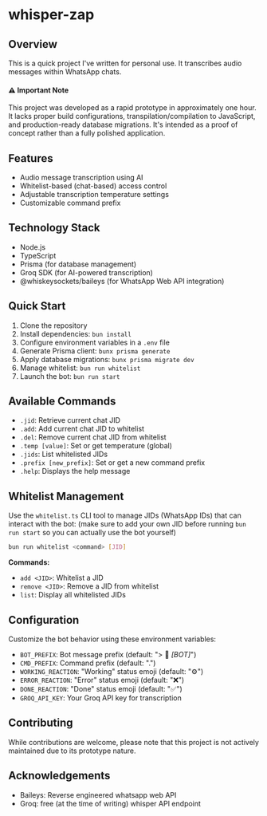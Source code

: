 # whisper-zap

## Overview

This is a quick project I've written for personal use. It transcribes audio messages within WhatsApp chats.

#### ⚠️ Important Note

This project was developed as a rapid prototype in approximately one hour. It lacks proper build configurations, transpilation/compilation to JavaScript, and production-ready database migrations. It's intended as a proof of concept rather than a fully polished application.

## Features

- Audio message transcription using AI
- Whitelist-based (chat-based) access control
- Adjustable transcription temperature settings
- Customizable command prefix

## Technology Stack

- Node.js
- TypeScript
- Prisma (for database management)
- Groq SDK (for AI-powered transcription)
- @whiskeysockets/baileys (for WhatsApp Web API integration)

## Quick Start

1. Clone the repository
2. Install dependencies: `bun install`
3. Configure environment variables in a `.env` file
4. Generate Prisma client: `bunx prisma generate`
5. Apply database migrations: `bunx prisma migrate dev`
6. Manage whitelist: `bun run whitelist`
7. Launch the bot: `bun run start`

## Available Commands

- `.jid`: Retrieve current chat JID
- `.add`: Add current chat JID to whitelist
- `.del`: Remove current chat JID from whitelist
- `.temp [value]`: Set or get temperature (global)
- `.jids`: List whitelisted JIDs
- `.prefix [new_prefix]`: Set or get a new command prefix
- `.help`: Displays the help message

## Whitelist Management

Use the `whitelist.ts` CLI tool to manage JIDs (WhatsApp IDs) that can interact with the bot: (make sure to add your own JID before running `bun run start` so you can actually use the bot yourself)

```bash
bun run whitelist <command> [JID]
```

**Commands:**

- `add <JID>`: Whitelist a JID
- `remove <JID>`: Remove a JID from whitelist
- `list`: Display all whitelisted JIDs

## Configuration

Customize the bot behavior using these environment variables:

- `BOT_PREFIX`: Bot message prefix (default: "> 🤖 _[BOT]_")
- `CMD_PREFIX`: Command prefix (default: ".")
- `WORKING_REACTION`: "Working" status emoji (default: "⚙️")
- `ERROR_REACTION`: "Error" status emoji (default: "❌")
- `DONE_REACTION`: "Done" status emoji (default: "✅")
- `GROQ_API_KEY`: Your Groq API key for transcription

## Contributing

While contributions are welcome, please note that this project is not actively maintained due to its prototype nature.

## Acknowledgements

- Baileys: Reverse engineered whatsapp web API
- Groq: free (at the time of writing) whisper API endpoint
